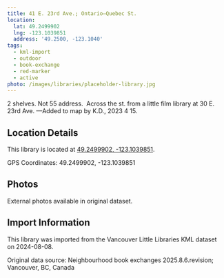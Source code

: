 ```yaml
---
title: 41 E. 23rd Ave.; Ontario—Quebec St.
location:
  lat: 49.2499902
  lng: -123.1039851
  address: '49.2500, -123.1040'
tags:
  - kml-import
  - outdoor
  - book-exchange
  - red-marker
  - active
photo: /images/libraries/placeholder-library.jpg
---
```

2 shelves.
Not 55 address.  Across the st. from a little film library at 30 E. 23rd Ave.
—Added to map by K.D., 2023 4 15. 

## Location Details

This library is located at [49.2499902, -123.1039851](https://www.google.com/maps?q=49.2499902,-123.1039851).

GPS Coordinates: 49.2499902, -123.1039851

## Photos

External photos available in original dataset.

## Import Information

This library was imported from the Vancouver Little Libraries KML dataset on 2024-08-08.

Original data source: Neighbourhood book exchanges 2025.8.6.revision; Vancouver, BC, Canada
